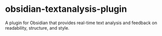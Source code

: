 # obsidian-textanalysis-plugin
A plugin for Obsidian that provides real-time text analysis and feedback on readability, structure, and style.
